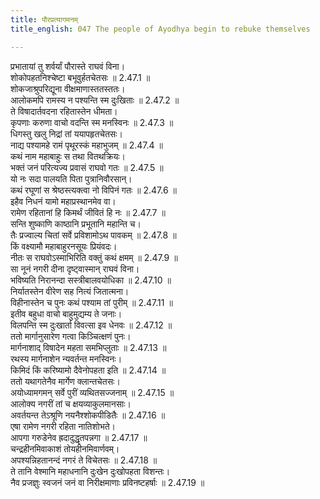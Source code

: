 ```yaml
---
title: पौरप्रत्यागमनम्
title_english: 047 The people of Ayodhya begin to rebuke themselves

---
```

<div class="audioEmbed"  caption="श्रीराम-हरिसीताराममूर्ति-घनपाठिभ्यां वचनम्" src="https://archive.org/download/Ramayana-recitation-Sriram-harisItArAmamUrti-Ghanapaati-v2/Kanda_2/Kanda_2_AYK-047-Pouranam_Prathya_Gamanam.mp3"></div>

  
प्रभातायां तु शर्वर्यां पौरास्ते राघवं विना।  
शोकोपहतनिश्चेष्टा बभूवुर्हतचेतसः ॥ 2.47.1 ॥   
शोकजाश्रुपरिद्यूना वीक्षमाणास्ततस्ततः।  
आलोकमपि रामस्य न पश्यन्ति स्म दुःखिताः ॥ 2.47.2 ॥   
ते विषादार्तवदना रहितास्तेन धीमता।  
कृपणाः करुणा वाचो वदन्ति स्म मनस्विनः ॥ 2.47.3 ॥   
धिगस्तु खलु निद्रां तां ययापहृतचेतसः।  
नाद्य पश्यामहे रामं पृथूरस्कं महाभुजम् ॥ 2.47.4 ॥   
कथं नाम महाबाहुः स तथा वितथक्रियः।  
भक्तं जनं परित्यज्य प्रवासं राघवो गतः ॥ 2.47.5 ॥   
यो नः सदा पालयति पिता पुत्रानिवौरसान्।  
कथं रघूणां स श्रेष्ठस्त्यक्त्वा नो विपिनं गतः ॥ 2.47.6 ॥   
इहैव निधनं यामो महाप्रस्थानमेव वा।  
रामेण रहितानां हि किमर्थं जीवितं हि नः ॥ 2.47.7 ॥   
सन्ति शुष्काणि काष्ठानि प्रभूतानि महान्ति च।  
तैः प्रज्वाल्य चितां सर्वे प्रविशामोऽथ पावकम् ॥ 2.47.8 ॥   
किं वक्ष्यामौ महाबाहुरनसूयः प्रियंवदः।  
नीतः स राघवोऽस्माभिरिति वक्तुं कथं क्षमम् ॥ 2.47.9 ॥   
सा नूनं नगरी दीना दृष्ट्वास्मान् राघवं विना।  
भविष्यति निरानन्दा सस्त्रीबालवयोधिका ॥ 2.47.10 ॥   
निर्यातस्तेन वीरेण सह नित्यं जितात्मना।  
विहीनास्तेन च पुनः कथं पश्याम तां पुरीम् ॥ 2.47.11 ॥   
इतीव बहुधा वाचो बाहुमुद्यम्य ते जनाः।  
विलपन्ति स्म दुःखार्ता विवत्सा इव धेनवः ॥ 2.47.12 ॥   
ततो मार्गानुसारेण गत्वा किञ्चित्क्षणं पुनः।  
मार्गनाशाद् विषादेन महता समभिप्लुताः ॥ 2.47.13 ॥   
रथस्य मार्गनाशेन न्यवर्तन्त मनस्विनः।  
किमिदं किं करिष्यामो दैवेनोपहता इति ॥ 2.47.14 ॥   
ततो यथागतेनैव मार्गेण क्लान्तचेतसः।  
अयोध्यामगमन् सर्वे पुरीं व्यथितसज्जनाम् ॥ 2.47.15 ॥   
आलोक्य नगरीं तां च क्षयव्याकुलमानसाः।  
अवर्तयन्त तेऽश्रूणि नयनैश्शोकपीडितैः ॥ 2.47.16 ॥   
एषा रामेण नगरी रहिता नातिशोभते।  
आपगा गरुडेनेव ह्रदादुद्धृतपन्नगा ॥ 2.47.17 ॥   
चन्द्रहीनमिवाकाशं तोयहीनमिवार्णवम्।  
अपश्यन्निहतानन्दं नगरं ते विचेतसः ॥ 2.47.18 ॥   
ते तानि वेश्मानि महाधनानि दुःखेन दुःखोपहता विशन्तः।  
नैव प्रजज्ञुः स्वजनं जनं वा निरीक्षमाणाः प्रविनष्टहर्षाः ॥ 2.47.19 ॥   